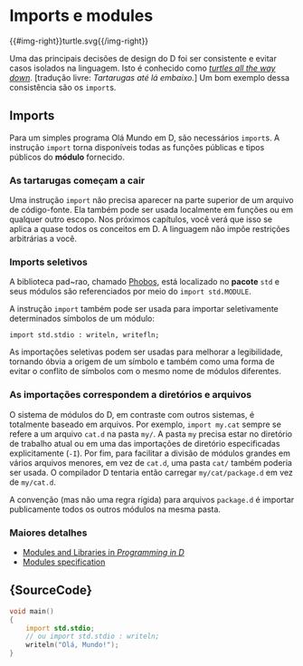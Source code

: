 # Imports e modules

{{#img-right}}turtle.svg{{/img-right}}

Uma das principais decisões de design do D foi ser consistente e evitar casos isolados
na linguagem.
Isto é conhecido como [_turtles all the way down_](https://en.wikipedia.org/wiki/Turtles_all_the_way_down). [tradução livre: _Tartarugas até lá embaixo._]
Um bom exemplo dessa consistência são os `import`s.

## Imports

Para um simples programa Olá Mundo em D, são necessários `import`s.
A instrução `import` torna disponíveis todas as funções públicas
e tipos públicos do **módulo** fornecido.

### As tartarugas começam a cair

Uma instrução `import` não precisa aparecer na parte superior de um arquivo de código-fonte.
Ela também pode ser usada localmente em funções ou em qualquer outro escopo.
Nos próximos capítulos, você verá que isso se aplica a quase todos os conceitos em D. A linguagem não impõe restrições arbitrárias a você.

### Imports seletivos

A biblioteca pad~rao, chamado [Phobos](https://dlang.org/phobos/),
está localizado no **pacote** `std`
e seus módulos são referenciados por meio do `import std.MODULE`.

A instrução `import` também pode ser usada para importar seletivamente
determinados símbolos de um módulo:

    import std.stdio : writeln, writefln;

As importações seletivas podem ser usadas para melhorar a legibilidade, tornando
óbvia a origem de um símbolo e também como uma forma de
evitar o conflito de símbolos com o mesmo nome de módulos diferentes.

### As importações correspondem a diretórios e arquivos

O sistema de módulos do D, em contraste com outros sistemas, é totalmente baseado em arquivos.
Por exemplo, `import my.cat` sempre se refere a um arquivo `cat.d` na pasta `my/`.
A pasta `my` precisa estar no diretório de trabalho atual ou
em uma das importações de diretório especificadas explicitamente (`-I`).
Por fim, para facilitar a divisão de módulos grandes em vários arquivos menores,
em vez de `cat.d`, uma pasta `cat/` também poderia ser usada.
O compilador D tentaria então carregar `my/cat/package.d` em vez de `my/cat.d`.

A convenção (mas não uma regra rígida) para arquivos `package.d` é importar publicamente
todos os outros módulos na mesma pasta.

### Maiores detalhes

- [Modules and Libraries in _Programming in D_](http://ddili.org/ders/d.en/modules.html)
- [Modules specification](https://dlang.org/spec/module.html)

## {SourceCode}

```d
void main()
{
    import std.stdio;
    // ou import std.stdio : writeln;
    writeln("Olá, Mundo!");
}
```